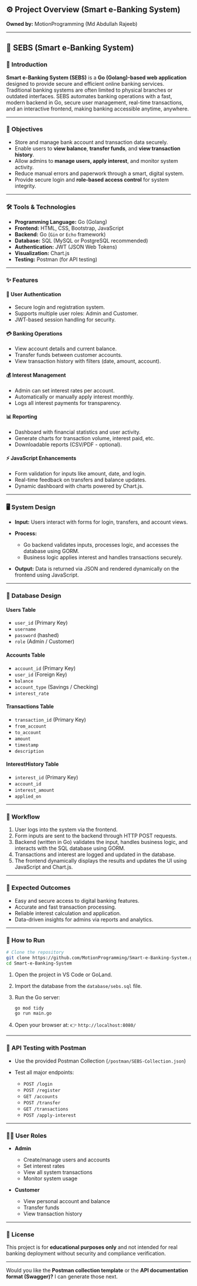 ## ⚙️ Project Overview (Smart e-Banking System)

**Owned by:** MotionProgramming (Md Abdullah Rajeeb)

---

## 🏦 SEBS (Smart e-Banking System)

### 📌 Introduction

**Smart e-Banking System (SEBS)** is a **Go (Golang)-based web application** designed to provide secure and efficient online banking services. Traditional banking systems are often limited to physical branches or outdated interfaces. SEBS automates banking operations with a fast, modern backend in Go, secure user management, real-time transactions, and an interactive frontend, making banking accessible anytime, anywhere.

---

### 🎯 Objectives

* Store and manage bank account and transaction data securely.
* Enable users to **view balance**, **transfer funds**, and **view transaction history**.
* Allow admins to **manage users, apply interest**, and monitor system activity.
* Reduce manual errors and paperwork through a smart, digital system.
* Provide secure login and **role-based access control** for system integrity.

---

### 🛠 Tools & Technologies

* **Programming Language:** Go (Golang)
* **Frontend:** HTML, CSS, Bootstrap, JavaScript
* **Backend:** Go (`Gin` or `Echo` framework)
* **Database:** SQL (MySQL or PostgreSQL recommended)
* **Authentication:** JWT (JSON Web Tokens)
* **Visualization:** Chart.js
* **Testing:** Postman (for API testing)

---

### ✨ Features

#### 🔑 User Authentication

* Secure login and registration system.
* Supports multiple user roles: Admin and Customer.
* JWT-based session handling for security.

#### 💳 Banking Operations

* View account details and current balance.
* Transfer funds between customer accounts.
* View transaction history with filters (date, amount, account).

#### 💰 Interest Management

* Admin can set interest rates per account.
* Automatically or manually apply interest monthly.
* Logs all interest payments for transparency.

#### 📊 Reporting

* Dashboard with financial statistics and user activity.
* Generate charts for transaction volume, interest paid, etc.
* Downloadable reports (CSV/PDF - optional).

#### ⚡ JavaScript Enhancements

* Form validation for inputs like amount, date, and login.
* Real-time feedback on transfers and balance updates.
* Dynamic dashboard with charts powered by Chart.js.

---

### 🖥 System Design

* **Input:** Users interact with forms for login, transfers, and account views.
* **Process:**

  * Go backend validates inputs, processes logic, and accesses the database using GORM.
  * Business logic applies interest and handles transactions securely.
* **Output:** Data is returned via JSON and rendered dynamically on the frontend using JavaScript.

---

### 📂 Database Design

#### Users Table

* `user_id` (Primary Key)
* `username`
* `password` (hashed)
* `role` (Admin / Customer)

#### Accounts Table

* `account_id` (Primary Key)
* `user_id` (Foreign Key)
* `balance`
* `account_type` (Savings / Checking)
* `interest_rate`

#### Transactions Table

* `transaction_id` (Primary Key)
* `from_account`
* `to_account`
* `amount`
* `timestamp`
* `description`

#### InterestHistory Table

* `interest_id` (Primary Key)
* `account_id`
* `interest_amount`
* `applied_on`

---

### 🚀 Workflow

1. User logs into the system via the frontend.
2. Form inputs are sent to the backend through HTTP POST requests.
3. Backend (written in Go) validates the input, handles business logic, and interacts with the SQL database using GORM.
4. Transactions and interest are logged and updated in the database.
5. The frontend dynamically displays the results and updates the UI using JavaScript and Chart.js.

---

### 📑 Expected Outcomes

* Easy and secure access to digital banking features.
* Accurate and fast transaction processing.
* Reliable interest calculation and application.
* Data-driven insights for admins via reports and analytics.

---

### 📌 How to Run

```bash
# Clone the repository
git clone https://github.com/MotionProgramming/Smart-e-Banking-System.git
cd Smart-e-Banking-System
```

1. Open the project in VS Code or GoLand.
2. Import the database from the `database/sebs.sql` file.
3. Run the Go server:

   ```bash
   go mod tidy
   go run main.go
   ```
4. Open your browser at:
   👉 `http://localhost:8080/`

---

### 📮 API Testing with Postman

* Use the provided Postman Collection (`/postman/SEBS-Collection.json`)
* Test all major endpoints:

  * `POST /login`
  * `POST /register`
  * `GET /accounts`
  * `POST /transfer`
  * `GET /transactions`
  * `POST /apply-interest`

---

### 👨‍💻 User Roles

* **Admin**

  * Create/manage users and accounts
  * Set interest rates
  * View all system transactions
  * Monitor system usage

* **Customer**

  * View personal account and balance
  * Transfer funds
  * View transaction history

---

### 📄 License

This project is for **educational purposes only** and not intended for real banking deployment without security and compliance verification.

---

Would you like the **Postman collection template** or the **API documentation format (Swagger)?** I can generate those next.

